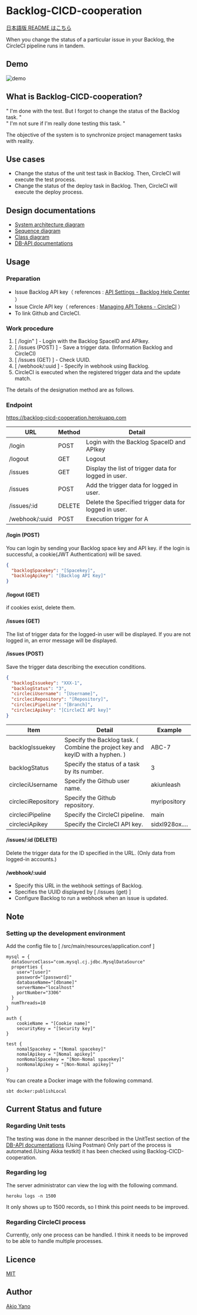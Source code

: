 # Backlog-CICD-cooperation

[日本語版 README はこちら](https://github.com/AkiUnleash/Backlog-CICD-cooperation/blob/main/README-ja.md)

When you change the status of a particular issue in your Backlog, the CircleCI pipeline runs in tandem.

## Demo

![demo](/demo/demo.gif)

## What is Backlog-CICD-cooperation?

" I'm done with the test. But I forgot to change the status of the Backlog task. "  
" I'm not sure if I'm really done testing this task. "

The objective of the system is to synchronize project management tasks with reality.

## Use cases

- Change the status of the unit test task in Backlog. Then, CircleCI will execute the test process.
- Change the status of the deploy task in Backlog. Then, CircleCI will execute the deploy process.

## Design documentations

- [System architecture diagram](https://cacoo.com/diagrams/JbFA6UR4chm083qo/5D359?reload_rt=1625905817698_0)
- [Sequence diagram](https://cacoo.com/diagrams/JbFA6UR4chm083qo/4E1D2?reload_rt=1625905817698_0)
- [Class diagram](https://cacoo.com/diagrams/JbFA6UR4chm083qo/5B77F?reload_rt=1626841513076_0)
- [DB-API documentations](https://docs.google.com/spreadsheets/d/1COsu1uTUe9xB2TvbY62HldaVBebx5qDsnjZVuvT1_kw/edit?usp=sharing)

## Usage

### Preparation

- Issue Backlog API key（ references : [API Settings - Backlog Help Center](https://support.backlog.com/hc/en-us/articles/115015420567-API-Settings) ）
- Issue Circle API key（ references : [Managing API Tokens - CircleCI](https://circleci.com/docs/2.0/managing-api-tokens/) ）
- To link Github and CircleCI.

### Work procedure

1. [ /login" ] - Login with the Backlog SpaceID and APIkey.
2. [ /issues (POST) ] - Save a trigger data. (Information Backlog and CircleCI)
5. [ /issues (GET) ] - Check UUID.
6. [ /webhook/:uuid ] - Specify in webhook using Backlog.
7. CircleCI is executed when the registered trigger data and the update match.

The details of the designation method are as follows.

### Endpoint

https://backlog-cicd-cooperation.herokuapp.com

| URL | Method  |  Detail  |
 | --- | ---- | ---- |
| /login | POST | Login with the Backlog SpaceID and APIkey  |
| /logout | GET | Logout|
| /issues | GET | Display the list of trigger data for logged in user. |
| /issues | POST | Add the trigger data for logged in user.  |
| /issues/:id | DELETE | Delete the Specified trigger data for logged in user. |
| /webhook/:uuid | POST  | Execution trigger for A |

#### /login (POST)

You can login by sending your Backlog space key and API key. if the login is successful, a cookie(JWT Authentication)
will be saved.

```json
{
  "backlogSpacekey": "[Spacekey]",
  "backlogApikey": "[Backlog API Key]"
}
```

#### /logout (GET)

if cookies exist, delete them.

#### /issues (GET)

The list of trigger data for the logged-in user will be displayed. If you are not logged in, an error message will be
displayed.

#### /issues (POST)

Save the trigger data describing the execution conditions.

```json
{
  "backlogIssuekey": "XXX-1",
  "backlogStatus": "3",
  "circleciUsername": "[Username]",
  "circleciRepository": "[Repository]",
  "circleciPipeline": "[Branch]",
  "circleciApikey": "[CircleCI API key]"
}
```

| Item | Detail  |  Example  |
| --- | ---- | ---- |
| backlogIssuekey    | Specify the Backlog task. ( Combine the project key and keyID with a hyphen. ) | ABC-7  |
| backlogStatus      | Specify the status of a task by its number. | 3 |
| circleciUsername   | Specify the Github user name. | akiunleash   |
| circleciRepository | Specify the Github repository. | myripository |
| circleciPipeline   | Specify the CircleCI pipeline. | main  |
| circleciApikey     | Specify the CircleCI API key. | sidxl928ox....  |

#### /issues/:id (DELETE)

Delete the trigger data for the ID specified in the URL.
(Only data from logged-in accounts.)

#### /webhook/:uuid

- Specify this URL in the webhook settings of Backlog.
- Specifies the UUID displayed by [ /issues (get) ]
- Configure Backlog to run a webhook when an issue is updated.

## Note

### Setting up the development environment

Add the config file to [ /src/main/resources/application.conf ]

```
mysql = {
  dataSourceClass="com.mysql.cj.jdbc.MysqlDataSource"
  properties {
    user="[user]"
    password="[password]"
    databaseName="[dbname]"
    serverName="localhost"
    portNumber="3306"
  }
  numThreads=10
}

auth {
    cookieName = "[Cookie name]"
    securityKey = "[Security key]"
}

test {
    nomalSpacekey = "[Nomal spacekey]"
    nomalApikey = "[Nomal apikey]"
    nonNomalSpacekey = "[Non-Nomal spacekey]"
    nonNomalApikey = "[Non-Nomal apikey]"
}
```

You can create a Docker image with the following command.

```shell
sbt docker:publishLocal
```

## Current Status and future
### Regarding Unit tests
The testing was done in the manner described in the UnitTest section of the [DB-API documentations](https://docs.google.com/spreadsheets/d/1COsu1uTUe9xB2TvbY62HldaVBebx5qDsnjZVuvT1_kw/edit?usp=sharing) (Using Postman)
Only part of the process is automated.(Using Akka testkit)
it has been checked using Backlog-CICD-cooperation.

### Regarding log
The server administrator can view the log with the following command.
```shell
heroku logs -n 1500
```

It only shows up to 1500 records, so I think this point needs to be improved.

### Regarding CircleCI process
Currently, only one process can be handled.
I think it needs to be improved to be able to handle multiple processes.

## Licence

[MIT](https://github.com/tcnksm/tool/blob/master/LICENCE)

## Author

[Akio Yano](https://github.com/AkiUnleash)
